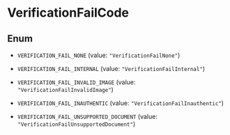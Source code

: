 

# VerificationFailCode

## Enum


* `VERIFICATION_FAIL_NONE` (value: `"VerificationFailNone"`)

* `VERIFICATION_FAIL_INTERNAL` (value: `"VerificationFailInternal"`)

* `VERIFICATION_FAIL_INVALID_IMAGE` (value: `"VerificationFailInvalidImage"`)

* `VERIFICATION_FAIL_INAUTHENTIC` (value: `"VerificationFailInauthentic"`)

* `VERIFICATION_FAIL_UNSUPPORTED_DOCUMENT` (value: `"VerificationFailUnsupportedDocument"`)



